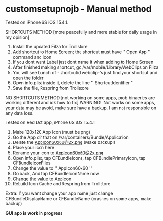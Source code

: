 # customsetupnojb - Manual method

Tested on iPhone 6S iOS 15.4.1. 

SHORTCUTS METHOD [more peacefully and more stable for daily usage in my opinion]


1. Install the updated Filza for Trollstore
2. Add shortcut to Home Screen; the shortcut must have '' Open App '' command and icon
3. If you dont want Label just dont name it when adding to Home Screen
4. After finished making shortcut, go /var/mobile/Library/WebClips on Filza
5. You will see bunch of - shortcutid.webclip-'s just find your shortcut and open the folder
6. Open info.plist inside it, delete the line '' ShortcutIdentifier ''
7. Save the file, Respring from Trollstore





NO SHORTCUTS METHOD [not working on some apps, prob binaeries are working different and idk how to fix]
WARNING!: Not works on some apps, your data may be avoid, make sure have a backup. I am not responsible on any data loss.



Tested on Red Dot app, iPhone 6S iOS 15.4.1



1. Make 120x120 App Icon (must be png)
2. Go the App dir that on /var/containers/Bundle/Application
3. Delete the AppIcon60x60@2x.png (Make backup!)
4. Place your icon here
5. Rename your icon to AppIcon60x60@2x.png
6. Open info.plist, tap CFBundleIcons, tap CFBundlePrimaryIcon, tap CFBundleIconFiles
7. Change the value to '' AppIcon60x60 ''
8. Go back, And tap CFBundleIconName now
9. Change the value to AppIcon
10. Rebuild Icon Cache and Respring from Trollstore

Extra: If you want change your app name just change CFBundleDisplayName or CFBundleName (crashes on some apps, make backup)

**GUI app is work in progress**
